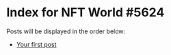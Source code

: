 # Index for NFT World #5624
Posts will be displayed in the order below:

- [Your first post](./001-first.md)

